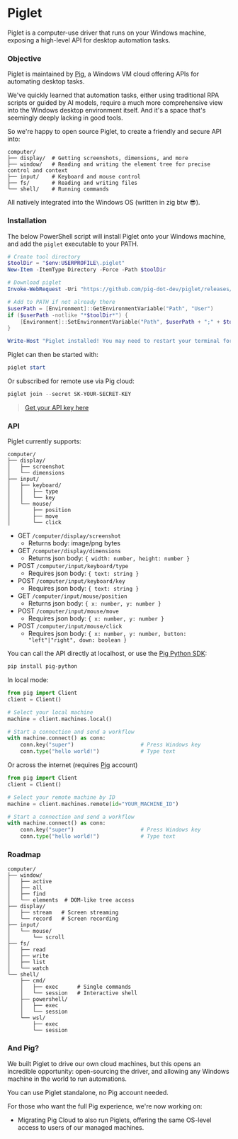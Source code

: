 # Piglet

Piglet is a computer-use driver that runs on your Windows machine, exposing a high-level API for desktop automation tasks.

### Objective

Piglet is maintained by [Pig](https://pig.dev), a Windows VM cloud offering APIs for automating desktop tasks.

We've quickly learned that automation tasks, either using traditional RPA scripts or guided by AI models, require a much more comprehensive view into the Windows desktop environment itself. And it's a space that's seemingly deeply lacking in good tools.

So we're happy to open source Piglet, to create a friendly and secure API into:
```
computer/
├── display/  # Getting screenshots, dimensions, and more
├── window/   # Reading and writing the element tree for precise control and context 
├── input/    # Keyboard and mouse control
├── fs/       # Reading and writing files
└── shell/    # Running commands
```

All natively integrated into the Windows OS (written in zig btw 😎).

### Installation
The below PowerShell script will install Piglet onto your Windows machine, and add the `piglet` executable to your PATH.

```powershell
# Create tool directory
$toolDir = "$env:USERPROFILE\.piglet"
New-Item -ItemType Directory -Force -Path $toolDir

# Download piglet
Invoke-WebRequest -Uri "https://github.com/pig-dot-dev/piglet/releases/download/v0.0.6/piglet.exe" -OutFile "$toolDir\piglet.exe"

# Add to PATH if not already there
$userPath = [Environment]::GetEnvironmentVariable("Path", "User")
if ($userPath -notlike "*$toolDir*") {
    [Environment]::SetEnvironmentVariable("Path", $userPath + ";" + $toolDir, "User")
}

Write-Host "Piglet installed! You may need to restart your terminal for PATH changes to take effect."
```

Piglet can then be started with:
```powershell
piglet start
```

Or subscribed for remote use via Pig cloud:
```powershell
piglet join --secret SK-YOUR-SECRET-KEY
```
> [Get your API key here](https://pig.dev/login)

### API

Piglet currently supports:
```
computer/
├── display/
│   ├── screenshot
│   └── dimensions
├── input/
│   ├── keyboard/
│   │   ├── type
│   │   └── key
│   └── mouse/
│       ├── position
│       ├── move
│       └── click
```

- GET `/computer/display/screenshot`
  - Returns body: image/png bytes
- GET `/computer/display/dimensions` 
  - Returns json body: `{ width: number, height: number }`
- POST `/computer/input/keyboard/type`
  - Requires json body: `{ text: string }`
- POST `/computer/input/keyboard/key`
  - Requires json body: `{ text: string }`
- GET `/computer/input/mouse/position`
  - Returns json body: `{ x: number, y: number }`
- POST `/computer/input/mouse/move`
  - Requires json body: `{ x: number, y: number }`
- POST `/computer/input/mouse/click`
  - Requires json body: `{ x: number, y: number, button: "left"|"right", down: boolean }`
 
You can call the API directly at localhost, or use the [Pig Python SDK](https://github.com/pig-dot-dev/pig-python):
```bash
pip install pig-python
```

In local mode:
```python
from pig import Client
client = Client()

# Select your local machine
machine = client.machines.local()

# Start a connection and send a workflow
with machine.connect() as conn:
    conn.key("super")                     # Press Windows key
    conn.type("hello world!")             # Type text
```

Or across the internet (requires [Pig](https://pig.dev) account)
```python
from pig import Client
client = Client()

# Select your remote machine by ID
machine = client.machines.remote(id="YOUR_MACHINE_ID")

# Start a connection and send a workflow
with machine.connect() as conn:
    conn.key("super")                     # Press Windows key
    conn.type("hello world!")             # Type text
```


### Roadmap
```
computer/
├── window/     
│   ├── active
│   ├── all
│   ├── find
│   └── elements  # DOM-like tree access
├── display/
│   ├── stream   # Screen streaming
│   └── record   # Screen recording
├── input/
│   └── mouse/
│       └── scroll
├── fs/
│   ├── read
│   ├── write
│   ├── list
│   └── watch
└── shell/
    ├── cmd/
    │   ├── exec      # Single commands
    │   └── session   # Interactive shell
    ├── powershell/
    │   ├── exec
    │   └── session
    └── wsl/
        ├── exec
        └── session
```

### And Pig?
We built Piglet to drive our own cloud machines, but this opens an incredible opportunity: open-sourcing the driver, and allowing any Windows machine in the world to run automations.

You can use Piglet standalone, no Pig account needed.

For those who want the full Pig experience, we're now working on:
- Migrating Pig Cloud to also run Piglets, offering the same OS-level access to users of our managed machines.
